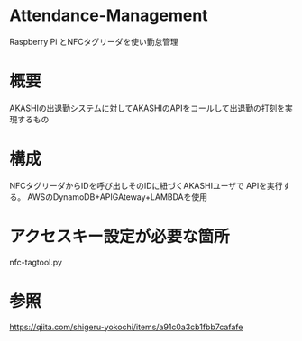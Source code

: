 # Attendance-Management
Raspberry Pi とNFCタグリーダを使い勤怠管理

# 概要

AKASHIの出退勤システムに対してAKASHIのAPIをコールして出退勤の打刻を実現するもの

# 構成
NFCタグリーダからIDを呼び出しそのIDに紐づくAKASHIユーザで
APIを実行する。
AWSのDynamoDB+APIGAteway+LAMBDAを使用

# アクセスキー設定が必要な箇所
nfc-tagtool.py


# 参照
https://qiita.com/shigeru-yokochi/items/a91c0a3cb1fbb7cafafe


